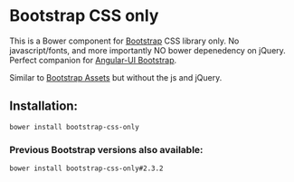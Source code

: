 # Bootstrap CSS only


This is a Bower component for [Bootstrap](http://getbootstrap.com/) CSS library only. No javascript/fonts, and more importantly NO bower depenedency on jQuery. Perfect companion for [Angular-UI Bootstrap](https://github.com/angular-ui/bootstrap-bower).

Similar to [Bootstrap Assets](https://github.com/srigi/html-bootstrap-assets) but without the js and jQuery.

## Installation:

`bower install bootstrap-css-only`


### Previous Bootstrap versions also available:

```
bower install bootstrap-css-only#2.3.2
```

